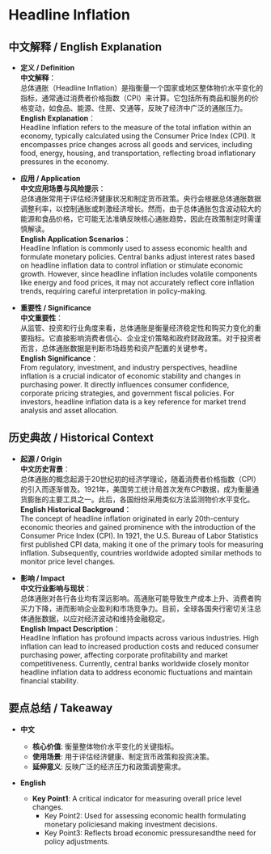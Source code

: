 # Headline Inflation

## 中文解释 / English Explanation

* **定义 / Definition**  
  **中文解释**：  
  总体通胀（Headline Inflation）是指衡量一个国家或地区整体物价水平变化的指标，通常通过消费者价格指数（CPI）来计算。它包括所有商品和服务的价格变动，如食品、能源、住房、交通等，反映了经济中广泛的通胀压力。  
  **English Explanation**：  
  Headline Inflation refers to the measure of the total inflation within an economy, typically calculated using the Consumer Price Index (CPI). It encompasses price changes across all goods and services, including food, energy, housing, and transportation, reflecting broad inflationary pressures in the economy.

* **应用 / Application**  
  **中文应用场景与风险提示**：  
  总体通胀常用于评估经济健康状况和制定货币政策。央行会根据总体通胀数据调整利率，以控制通胀或刺激经济增长。然而，由于总体通胀包含波动较大的能源和食品价格，它可能无法准确反映核心通胀趋势，因此在政策制定时需谨慎解读。  
  **English Application Scenarios**：  
  Headline Inflation is commonly used to assess economic health and formulate monetary policies. Central banks adjust interest rates based on headline inflation data to control inflation or stimulate economic growth. However, since headline inflation includes volatile components like energy and food prices, it may not accurately reflect core inflation trends, requiring careful interpretation in policy-making.

* **重要性 / Significance**  
  **中文重要性**：  
  从监管、投资和行业角度来看，总体通胀是衡量经济稳定性和购买力变化的重要指标。它直接影响消费者信心、企业定价策略和政府财政政策。对于投资者而言，总体通胀数据是判断市场趋势和资产配置的关键参考。  
  **English Significance**：  
  From regulatory, investment, and industry perspectives, headline inflation is a crucial indicator of economic stability and changes in purchasing power. It directly influences consumer confidence, corporate pricing strategies, and government fiscal policies. For investors, headline inflation data is a key reference for market trend analysis and asset allocation.

## 历史典故 / Historical Context

* **起源 / Origin**  
  **中文历史背景**：  
  总体通胀的概念起源于20世纪初的经济学理论，随着消费者价格指数（CPI）的引入而逐渐普及。1921年，美国劳工统计局首次发布CPI数据，成为衡量通货膨胀的主要工具之一。此后，各国纷纷采用类似方法监测物价水平变化。  
  **English Historical Background**：  
  The concept of headline inflation originated in early 20th-century economic theories and gained prominence with the introduction of the Consumer Price Index (CPI). In 1921, the U.S. Bureau of Labor Statistics first published CPI data, making it one of the primary tools for measuring inflation. Subsequently, countries worldwide adopted similar methods to monitor price level changes.

* **影响 / Impact**  
  **中文行业影响与现状**：  
  总体通胀对各行各业均有深远影响。高通胀可能导致生产成本上升、消费者购买力下降，进而影响企业盈利和市场竞争力。目前，全球各国央行密切关注总体通胀数据，以应对经济波动和维持金融稳定。  
  **English Impact Description**：  
  Headline Inflation has profound impacts across various industries. High inflation can lead to increased production costs and reduced consumer purchasing power, affecting corporate profitability and market competitiveness. Currently, central banks worldwide closely monitor headline inflation data to address economic fluctuations and maintain financial stability.

## 要点总结 / Takeaway

* **中文**  
  - **核心价值**: 衡量整体物价水平变化的关键指标。
  - **使用场景**: 用于评估经济健康、制定货币政策和投资决策。
  - **延伸意义**: 反映广泛的经济压力和政策调整需求。

* **English**  
  - **Key Point1**: A critical indicator for measuring overall price level changes.
    - Key Point2: Used for assessing economic health formulating monetary policiesand making investment decisions.
    - Key Point3: Reflects broad economic pressuresandthe need for policy adjustments.
